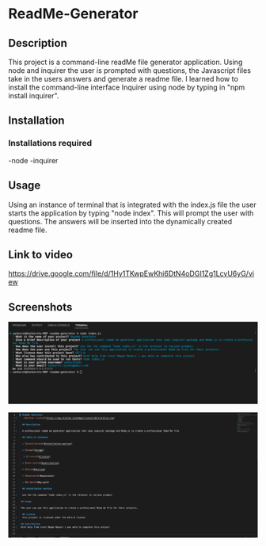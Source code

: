 # ReadMe-Generator

## Description

This project is a command-line readMe file generator application. Using node and inquirer the user is prompted with questions, the Javascript files take in the users answers and generate a readme file. I learned how to install the command-line interface Inquirer using node by typing in "npm install inquirer".

## Installation

### Installations required

-node
-inquirer

## Usage

Using an instance of terminal that is integrated with the index.js file the user starts the application by typing "node index". This will prompt the user with questions. The answers will be inserted into the dynamically created readme file.

## Link to video

https://drive.google.com/file/d/1Hy1TKwpEwKhi6DtN4oDGI1Zg1LcvU6yG/view

## Screenshots
    
  ![screenshot 1](images/1.png)

  ![screenshot 2](images/2.png)

  
    